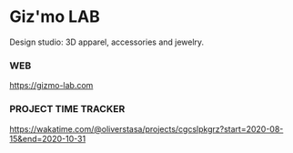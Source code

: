 # Giz'mo LAB


Design studio: 3D apparel, accessories and jewelry.


### WEB
https://gizmo-lab.com


### PROJECT TIME TRACKER
https://wakatime.com/@oliverstasa/projects/cgcslpkgrz?start=2020-08-15&end=2020-10-31
